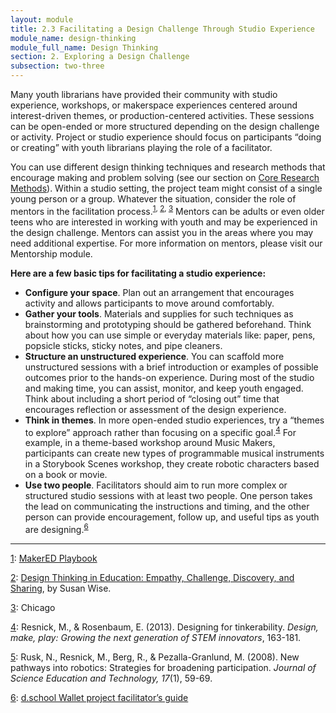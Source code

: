 ```yaml
---
layout: module
title: 2.3 Facilitating a Design Challenge Through Studio Experience
module_name: design-thinking
module_full_name: Design Thinking
section: 2. Exploring a Design Challenge
subsection: two-three
---
```


Many youth librarians have provided their community with studio experience, workshops, or makerspace experiences centered around interest-driven themes, or production-centered activities. These sessions can be open-ended or more structured depending on the design challenge or activity. Project or studio experience should focus on participants “doing or creating” with youth librarians playing the role of a facilitator.  

You can use different design thinking techniques and research methods that encourage making and problem solving (see our section on [Core Research Methods](section-3-0.html)). Within a studio setting, the project team might consist of a single young person or a group. Whatever the situation, consider the role of mentors in the facilitation process.<sup><a name="1" href="#fn1">1</a>, <a name="2" href="#fn2">2</a>, <a name="3" href="#fn3">3</a></sup> Mentors can be adults or even older teens who are interested in working with youth and may be experienced in the design challenge. Mentors can assist you in the areas where you may need additional expertise. For more information on mentors, please visit our Mentorship module.  

**Here are a few basic tips for facilitating a studio experience:** 

- **Configure your space**. Plan out an arrangement that encourages activity and allows participants to move around comfortably.  
- **Gather your tools**. Materials and supplies for such techniques as brainstorming and prototyping should be gathered beforehand. Think about how you can use simple or everyday materials like: paper, pens, popsicle sticks, sticky notes, and pipe cleaners. 
- **Structure an unstructured experience**. You can scaffold more unstructured sessions with a brief introduction or examples of possible outcomes prior to the hands-on experience. During most of the studio and making time, you can assist, monitor, and keep youth engaged. Think about including a short period of “closing out” time that encourages reflection or assessment of the design experience.  
- **Think in themes**. In more open-ended studio experiences, try a “themes to explore” approach rather than focusing on a specific goal.<sup><a name="4" href="#fn4">4</a></sup>  For example, in a theme-based workshop around Music Makers, participants can create new types of programmable musical instruments in a Storybook Scenes workshop, they create robotic characters based on a book or movie. 
- **Use two people**. Facilitators should aim to run more complex or structured studio sessions with at least two people. One person takes the lead on communicating the instructions and timing, and the other person can provide encouragement, follow up, and useful tips as youth are designing.<sup><a name="6" href="#fn6">6</a></sup> 

<hr/>

<a name="#fn1" href="#1">1</a>: [MakerED Playbook](http://makered.org/wp-content/uploads/2014/09/Makerspace-Playbook-Feb-2013.pdf)

<a name="#fn2" href="#2">2</a>: [Design Thinking in Education: Empathy, Challenge, Discovery, and Sharing](https://www.edutopia.org/blog/design-thinking-empathy-challenge-discovery-sharing-susie-wise), by Susan Wise. 

<a name="#fn3" href="#3">3</a>: Chicago 

<a name="#fn4" href="#4">4</a>: Resnick,  M.,  &  Rosenbaum,  E.  (2013).  Designing  for  tinkerability. _Design,  make,  play:  Growing  the  next generation of STEM innovators_, 163-181.

<a name="#fn5" href="#5">5</a>: Rusk,  N.,  Resnick,  M.,  Berg,  R.,  &  Pezalla-Granlund,  M. (2008).  New  pathways  into  robotics:  Strategies  for broadening participation. _Journal of Science Education and Technology, 17_(1), 59-69.

<a name="#fn6" href="#6">6</a>: [d.school Wallet project facilitator’s guide](https://dschool.stanford.edu/groups/designresources/wiki/4dbb2/)